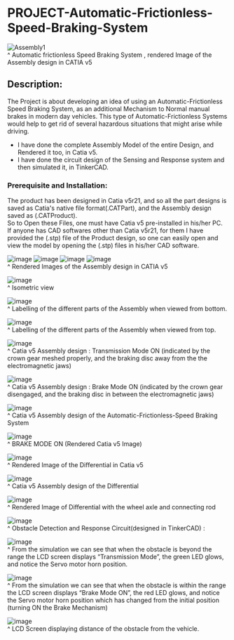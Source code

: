 # **PROJECT-Automatic-Frictionless-Speed-Braking-System**
![Assembly1](https://user-images.githubusercontent.com/84036074/126173889-d3bae0cd-2192-4a90-b1a8-101bd319ac98.jpg)  
^ Automatic frictionless Speed Braking System , rendered Image of the Assembly design in CATIA v5  



## Description:  

The Project is about developing an idea of using an Automatic-Frictionless Speed Braking System, as an additional Mechanism to Normal manual brakes in modern day vehicles. This type of Automatic-Frictionless Systems would help to get rid of several hazardous situations that might arise while driving.  

- I have done the complete Assembly Model of the entire Design, and Rendered it too, in Catia v5.
- I have done the circuit design of the Sensing and Response system and then simulated it, in TinkerCAD.

### Prerequisite and Installation:  

The product has been designed in Catia v5r21, and so all the part designs is saved as Catia's native file format(.CATPart), and the Assembly design saved as (.CATProduct).  
So to Open these Files, one must have Catia v5 pre-installed in his/her PC.  
If anyone has CAD softwares other than Catia v5r21, for them I have provided the (.stp) file of the Product design, so one can easily open and view the model by opening the (.stp) files in his/her CAD software.  

![image](https://user-images.githubusercontent.com/84036074/126174335-b201632d-1455-4a03-9543-12bddea32a82.png)
![image](https://user-images.githubusercontent.com/84036074/126174811-cdf75ae6-f173-49d0-ae61-8bdfcd59d61a.png)
![image](https://user-images.githubusercontent.com/84036074/126174973-de77f681-8709-42d5-b393-5e5cc5e80036.png)
![image](https://user-images.githubusercontent.com/84036074/126175138-d3e49134-b678-4c16-bfed-76f06537fb9e.png)  
^ Rendered Images of the Assembly design in CATIA v5  



![image](https://user-images.githubusercontent.com/84036074/126175329-bfa89c08-9289-4fd3-8998-cf44e653de3c.png)  
^ Isometric view  



![image](https://user-images.githubusercontent.com/84036074/126175567-e35b4b08-6443-4a18-8332-cd64731d3610.png)  
^ Labelling of the different parts of the Assembly when viewed from bottom.   



![image](https://user-images.githubusercontent.com/84036074/126175732-dc7f888f-1d77-40c3-9c4d-aad2b48a1d15.png)  
^ Labelling of the different parts of the Assembly when viewed from top. 



![image](https://user-images.githubusercontent.com/84036074/126176029-8d654a47-140b-4700-93c2-b5a96258e925.png)  
^ Catia v5 Assembly design : Transmission Mode ON (indicated by the crown gear meshed properly, and the braking disc away from the the electromagnetic jaws)  



![image](https://user-images.githubusercontent.com/84036074/126176050-d0391a85-52d1-4b2c-b614-b39c43708242.png)  
^ Catia v5 Assembly design : Brake Mode ON (indicated by the crown gear disengaged, and the braking disc in between the electromagnetic jaws) 



![image](https://user-images.githubusercontent.com/84036074/126176181-81270758-77a6-4658-ac22-101b10352122.png)  
^ Catia v5 Assembly design of the Automatic-Frictionless-Speed Braking System  



![image](https://user-images.githubusercontent.com/84036074/126176213-704155d7-65a1-4418-a935-7608030fc7e2.png)  
^ BRAKE MODE ON (Rendered Catia v5 Image)  



![image](https://user-images.githubusercontent.com/84036074/126178372-c6b929c5-1287-4244-ac36-c261d814ac5e.png)  
^ Rendered Image of the Differential in Catia v5  



![image](https://user-images.githubusercontent.com/84036074/126179339-7fd1ea8d-c875-4587-b6b6-c4b120554d1e.png)  
^ Catia v5 Assembly design of the Differential  



![image](https://user-images.githubusercontent.com/84036074/126180709-1a9cb6da-6cec-4718-aa81-a34be7c4893f.png)  
^ Rendered Image of Differential with the wheel axle and connecting rod  



![image](https://user-images.githubusercontent.com/84036074/126176276-8c08c117-9439-48ba-ac41-940f8068972b.png)  
^ Obstacle Detection and Response Circuit(designed in TinkerCAD) :  



![image](https://user-images.githubusercontent.com/84036074/126176335-76cd29de-9f6d-431e-bc08-0cd23235280f.png)  
^ From the simulation we can see that when the obstacle is beyond the range the LCD screen displays “Transmission Mode”, the green LED glows, and notice the Servo motor horn position.  



![image](https://user-images.githubusercontent.com/84036074/126176541-a8bc022b-0e72-4766-a451-08cc184052ee.png)  
^ From the simulation we can see that when the obstacle is within the range the LCD screen displays “Brake Mode ON”, the red LED glows, and notice the Servo motor horn position which has changed from the initial position (turning ON the Brake Mechanism)  



![image](https://user-images.githubusercontent.com/84036074/126176735-05bd4f4d-e182-419a-a6dd-2e491740590f.png)  
^ LCD Screen displaying distance of the obstacle from the vehicle.  
